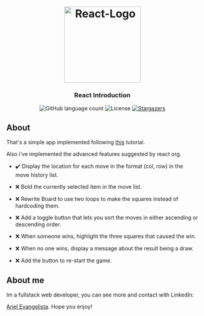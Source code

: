 <h1 align="center">
    <img alt="React-Logo" src="https://create-react-app.dev/img/logo-og.png" width="200px" />
</h1>

<h3 align="center">
  React Introduction
</h3>

<p align="center">
  <img alt="GitHub language count" src="https://img.shields.io/github/languages/count/GitArika/react-tic-tac-toe?color=%2304D361">

  <img alt="License" src="https://img.shields.io/badge/license-MIT-%2304D361">

  <a href="https://github.com/GitArika/react-tic-tac-toe/stargazers">
    <img alt="Stargazers" src="https://img.shields.io/github/stars/GitArika/react-tic-tac-toe?style=social">
  </a>
</p>

## About

That's a simple app implemented following [this](https://reactjs.org/tutorial/tutorial.html) tutorial.

Also i've implemented the advanced features suggested by react org. 

* :heavy_check_mark: Display the location for each move in the format (col, row) in the move history list.

* :x: Bold the currently selected item in the move list.

* :x: Rewrite Board to use two loops to make the squares instead of hardcoding them.

* :x: Add a toggle button that lets you sort the moves in either ascending or descending order.

* :x: When someone wins, highlight the three squares that caused the win.

* :x: When no one wins, display a message about the result being a draw.

* :x: Add the button to re-start the game.


## About me

Im a fullstack web developer, you can see more and contact with LinkedIn:

[Ariel Evangelista](https://www.linkedin.com/in/ariel-evangelista-a4677614b/). Hope you enjoy!
